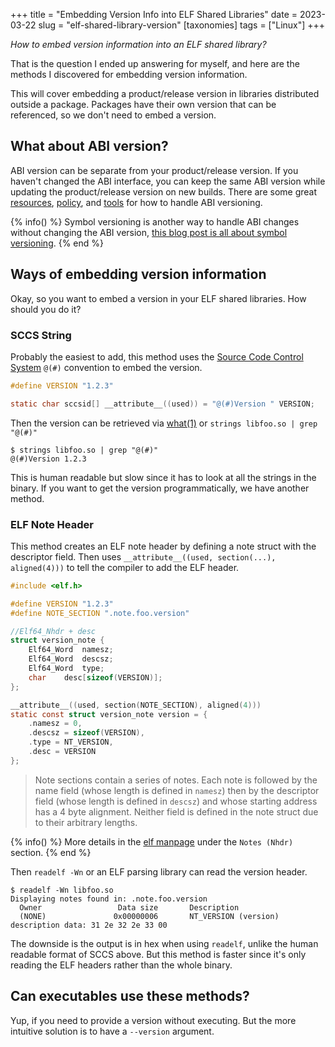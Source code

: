+++
title = "Embedding Version Info into ELF Shared Libraries"
date = 2023-03-22
slug = "elf-shared-library-version"
[taxonomies]
tags = ["Linux"]
+++

*How to embed version information into an ELF shared library?*

That is the question I ended up answering for myself, and here are the methods I discovered for embedding version information.

<!-- more -->

This will cover embedding a product/release version in libraries distributed outside a package. Packages have their own version that can be referenced, so we don't need to embed a version.

## What about ABI version?

ABI version can be separate from your product/release version. If you haven't changed the ABI interface, you can keep the same ABI version while updating the product/release version on new builds. There are some great [resources](https://tldp.org/HOWTO/Program-Library-HOWTO/shared-libraries.html), [policy](https://gcc.gnu.org/onlinedocs/libstdc++/manual/abi.html#abi.changes_allowed), and [tools](https://www.gnu.org/software/libtool/manual/libtool.html#Versioning) for how to handle ABI versioning.

{% info() %}
Symbol versioning is another way to handle ABI changes without changing the ABI version, [this blog post is all about symbol versioning](https://maskray.me/blog/2020-11-26-all-about-symbol-versioning). 
{% end %}

## Ways of embedding version information

Okay, so you want to embed a version in your ELF shared libraries. How should you do it?

### SCCS String

Probably the easiest to add, this method uses the [Source Code Control System](https://en.wikipedia.org/wiki/Source_Code_Control_System) `@(#)` convention to embed the version. 

```c
#define VERSION "1.2.3"

static char sccsid[] __attribute__((used)) = "@(#)Version " VERSION;
```

Then the version can be retrieved via [what(1)](https://man7.org/linux/man-pages/man1/what.1p.html) or `strings libfoo.so | grep "@(#)"`

```console
$ strings libfoo.so | grep "@(#)"
@(#)Version 1.2.3
```

This is human readable but slow since it has to look at all the strings in the binary. If you want to get the version programmatically, we have another method.

### ELF Note Header

This method creates an ELF note header by defining a note struct with the descriptor field. Then uses `__attribute__((used, section(...), aligned(4)))` to tell the compiler to add the ELF header.

```c
#include <elf.h>

#define VERSION "1.2.3"
#define NOTE_SECTION ".note.foo.version"

//Elf64_Nhdr + desc
struct version_note {
    Elf64_Word	namesz;
    Elf64_Word	descsz;
    Elf64_Word	type;
    char    desc[sizeof(VERSION)];
};

__attribute__((used, section(NOTE_SECTION), aligned(4)))
static const struct version_note version = {
    .namesz = 0,
    .descsz = sizeof(VERSION),
    .type = NT_VERSION,
    .desc = VERSION
};
```

> Note sections contain a series of notes. Each note is followed by the name field (whose length is defined in `namesz`) then by the descriptor field (whose length is defined in `descsz`) and whose starting address has a 4 byte alignment. Neither field is defined in the note struct due to their arbitrary lengths.

{% info() %}
More details in the [elf manpage](https://man7.org/linux/man-pages/man5/elf.5.html) under the `Notes (Nhdr)` section.
{% end %}

Then `readelf -Wn` or an ELF parsing library can read the version header.

```console
$ readelf -Wn libfoo.so
Displaying notes found in: .note.foo.version
  Owner                 Data size       Description
  (NONE)               0x00000006       NT_VERSION (version)       description data: 31 2e 32 2e 33 00
```

The downside is the output is in hex when using `readelf`, unlike the human readable format of SCCS above. But this method is faster since it's only reading the ELF headers rather than the whole binary.

## Can executables use these methods?

Yup, if you need to provide a version without executing. But the more intuitive solution is to have a `--version` argument.